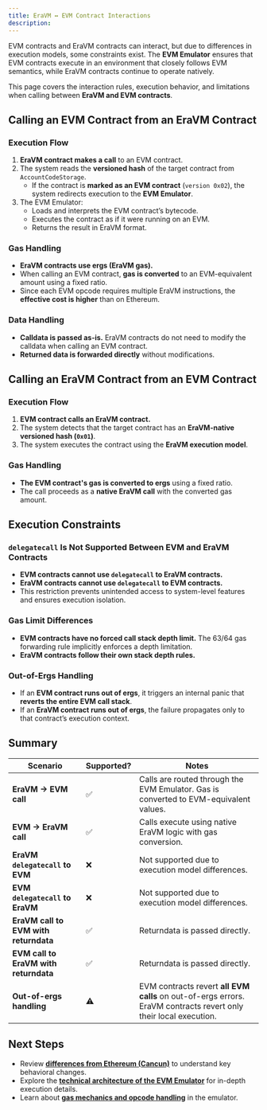 ```yaml
---
title: EraVM ↔ EVM Contract Interactions
description:
---
```


EVM contracts and EraVM contracts can interact, but due to differences in execution models, some constraints exist.
The **EVM Emulator** ensures that EVM contracts execute in an environment that closely follows EVM semantics,
while EraVM contracts continue to operate natively.

This page covers the interaction rules, execution behavior, and limitations when calling between **EraVM and EVM contracts**.

## Calling an EVM Contract from an EraVM Contract

### Execution Flow

1. **EraVM contract makes a call** to an EVM contract.
2. The system reads the **versioned hash** of the target contract from `AccountCodeStorage`.
   - If the contract is **marked as an EVM contract** (`version 0x02`), the system redirects execution to the **EVM Emulator**.
3. The EVM Emulator:
   - Loads and interprets the EVM contract’s bytecode.
   - Executes the contract as if it were running on an EVM.
   - Returns the result in EraVM format.

### Gas Handling

- **EraVM contracts use ergs (EraVM gas).**
- When calling an EVM contract, **gas is converted** to an EVM-equivalent amount using a fixed ratio.
- Since each EVM opcode requires multiple EraVM instructions, the **effective cost is higher** than on Ethereum.

### Data Handling

- **Calldata is passed as-is.** EraVM contracts do not need to modify the calldata when calling an EVM contract.
- **Returned data is forwarded directly** without modifications.

## Calling an EraVM Contract from an EVM Contract

### Execution Flow

1. **EVM contract calls an EraVM contract.**
2. The system detects that the target contract has an **EraVM-native versioned hash (`0x01`)**.
3. The system executes the contract using the **EraVM execution model**.

### Gas Handling

- **The EVM contract's gas is converted to ergs** using a fixed ratio.
- The call proceeds as a **native EraVM call** with the converted gas amount.

## Execution Constraints

### `delegatecall` Is Not Supported Between EVM and EraVM Contracts

- **EVM contracts cannot use `delegatecall` to EraVM contracts.**
- **EraVM contracts cannot use `delegatecall` to EVM contracts.**
- This restriction prevents unintended access to system-level features and ensures execution isolation.

### Gas Limit Differences

- **EVM contracts have no forced call stack depth limit.** The 63/64 gas forwarding rule implicitly enforces a depth limitation.
- **EraVM contracts follow their own stack depth rules.**

### Out-of-Ergs Handling

- If an **EVM contract runs out of ergs**, it triggers an internal panic that **reverts the entire EVM call stack**.
- If an **EraVM contract runs out of ergs**, the failure propagates only to that contract’s execution context.

## Summary

| **Scenario** | **Supported?** | **Notes** |
|-------------|---------------|-----------|
| **EraVM → EVM call** | ✅ | Calls are routed through the EVM Emulator. Gas is converted to EVM-equivalent values. |
| **EVM → EraVM call** | ✅ | Calls execute using native EraVM logic with gas conversion. |
| **EraVM `delegatecall` to EVM** | ❌ | Not supported due to execution model differences. |
| **EVM `delegatecall` to EraVM** | ❌ | Not supported due to execution model differences. |
| **EraVM call to EVM with returndata** | ✅ | Returndata is passed directly. |
| **EVM call to EraVM with returndata** | ✅ | Returndata is passed directly. |
| **Out-of-ergs handling** | ⚠️ | EVM contracts revert **all EVM calls** on out-of-ergs errors. EraVM contracts revert only their local execution. |

## Next Steps

- Review **[differences from Ethereum (Cancun)](./evm-differences.md)** to understand key behavioral changes.
- Explore the **[technical architecture of the EVM Emulator](./technical-details.md)** for in-depth execution details.
- Learn about **[gas mechanics and opcode handling](./gas-and-opcodes.md)** in the emulator.
